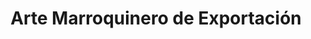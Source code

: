 ---
title: "Arte Marroquinero de Exportación"
url: /barrios-unidos/arte-marroquinero-de-exportacion/
shop: Kleidung
---